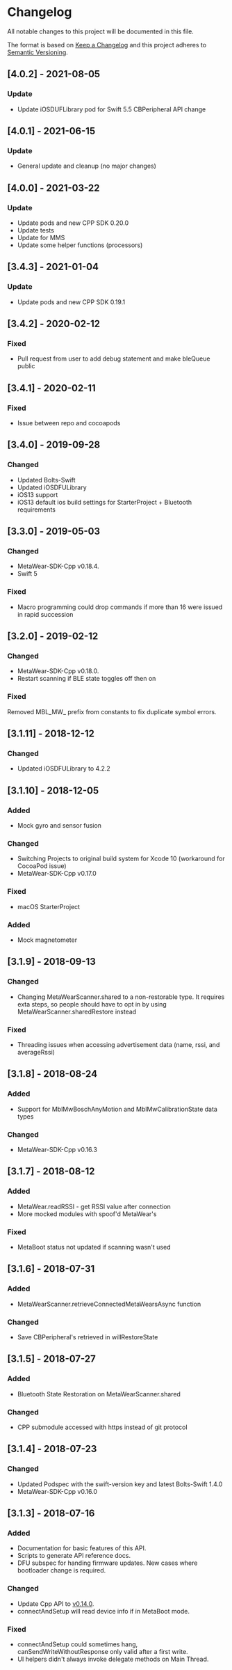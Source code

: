 # Changelog
All notable changes to this project will be documented in this file.

The format is based on [Keep a Changelog](http://keepachangelog.com/en/1.0.0/)
and this project adheres to [Semantic Versioning](http://semver.org/spec/v2.0.0.html).

## [4.0.2] - 2021-08-05
### Update
- Update iOSDUFLibrary pod for Swift 5.5 CBPeripheral API change 

## [4.0.1] - 2021-06-15
### Update
- General update and cleanup (no major changes)

## [4.0.0] - 2021-03-22
### Update
- Update pods and new CPP SDK 0.20.0
- Update tests
- Update for MMS
- Update some helper functions (processors)

## [3.4.3] - 2021-01-04
### Update
- Update pods and new CPP SDK 0.19.1

## [3.4.2] - 2020-02-12
### Fixed
- Pull request from user to add debug statement and make bleQueue public 

## [3.4.1] - 2020-02-11
### Fixed
- Issue between repo and cocoapods 

## [3.4.0] - 2019-09-28
### Changed
- Updated Bolts-Swift
- Updated iOSDFULibrary 
- iOS13 support 
- iOS13 default ios build settings for StarterProject + Bluetooth requirements 

## [3.3.0] - 2019-05-03
### Changed
- MetaWear-SDK-Cpp v0.18.4.
- Swift 5

### Fixed
- Macro programming could drop commands if more than 16 were issued in rapid succession

## [3.2.0] - 2019-02-12
### Changed
- MetaWear-SDK-Cpp v0.18.0.
- Restart scanning if BLE state toggles off then on

### Fixed
Removed MBL_MW_ prefix from constants to fix duplicate symbol errors.

## [3.1.11] - 2018-12-12
### Changed
- Updated iOSDFULibrary to 4.2.2

## [3.1.10] - 2018-12-05
### Added
- Mock gyro and sensor fusion

### Changed
- Switching Projects to original build system for Xcode 10 (workaround for CocoaPod issue)
- MetaWear-SDK-Cpp v0.17.0

### Fixed
- macOS StarterProject

### Added
- Mock magnetometer

## [3.1.9] - 2018-09-13
### Changed
- Changing MetaWearScanner.shared to a non-restorable type.  It requires exta steps, so people should have to opt in by using MetaWearScanner.sharedRestore instead 

### Fixed
- Threading issues when accessing advertisement data (name, rssi, and averageRssi)

## [3.1.8] - 2018-08-24
### Added
- Support for MblMwBoschAnyMotion and MblMwCalibrationState data types

### Changed
- MetaWear-SDK-Cpp v0.16.3

## [3.1.7] - 2018-08-12
### Added
- MetaWear.readRSSI - get RSSI value after connection
- More mocked modules with spoof'd MetaWear's

### Fixed
- MetaBoot status not updated if scanning wasn't used

## [3.1.6] - 2018-07-31
### Added
- MetaWearScanner.retrieveConnectedMetaWearsAsync function

### Changed
- Save CBPeripheral's retrieved in willRestoreState

## [3.1.5] - 2018-07-27
### Added
- Bluetooth State Restoration on MetaWearScanner.shared

### Changed
- CPP submodule accessed with https instead of git protocol

## [3.1.4] - 2018-07-23
### Changed
- Updated Podspec with the swift-version key and latest Bolts-Swift 1.4.0
- MetaWear-SDK-Cpp v0.16.0

## [3.1.3] - 2018-07-16
### Added
- Documentation for basic features of this API.
- Scripts to generate API reference docs.
- DFU subspec for handing firmware updates.  New cases where bootloader change is required.

### Changed
- Update Cpp API to [v0.14.0](https://github.com/mbientlab/MetaWear-SDK-Cpp/releases/tag/0.14.0).
- connectAndSetup will read device info if in MetaBoot mode.

### Fixed
- connectAndSetup could sometimes hang, canSendWriteWithoutResponse only valid after a first write.
- UI helpers didn't always invoke delegate methods on Main Thread.

